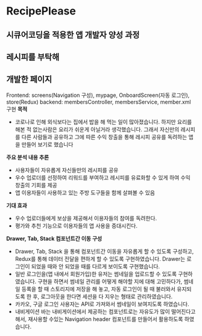 # RecipePlease

## 시큐어코딩을 적용한 앱 개발자 양성 과정

레시피를 부탁해
---

**개발한 페이지**
---
Frontend: screens(Navigation 구성), mypage, OnboardScreen(자동 로그인), store(Redux) 
backend: membersController, membersService, member.xml 구현
**목적**
  -	코로나로 인해 외식보다는 집에서 밥을 해 먹는 일이 많아졌습니다. 하지만 요리를 해본 적 없는사람은 요리가 쉬운게 아닐거라 생각했습니다. 그래서 자신만의 레시피를 다른 사람들과 공유하고 그에 따른 수익 창출을 통해 레시피 공유를 독려하는 앱을 만들어 보기로 했습니다

**주요 분석 내용 추론**
  -	사용자들이 자유롭게 자신들만의 레시피를 공유
  -	우수 업로더를 선정하여 리워드를 부여하고 레시피를 유료화할 수 있게 하여 수익 창출의 기회를 제공
  -	앱 이용자들이 사용하고 있는 주방 도구들을 함께 살펴볼 수 있음
 
**기대 효과**
  -	우수 업로더들에게 보상을 제공해서 이용자들의 참여를 독려한다.
  -	평가와 추천 기능으로 이용자들의 앱 사용을 증대시킨다.



**Drawer, Tab, Stack 컴포넌트간 이동 구성**
-	Drawer, Tab, Stack 을 통해 컴포넌트간 이동을 자유롭게 할 수 있도록 구성하고, Redux를 통해 데이터 전달을 편하게 할 수 있도록 구현하였습니다. Drawer는 로그인이 되었을 때와 안 되었을 때를 다르게 보이도록 구현했습니다.
-	일반 로그인을(앱 내에서 회원가입)한 유저는 썸네일을 업로드할 수 있도록 구현하였습니다. 구현을 하면서 썸네일 관리를 어떻게 해야할 지에 대해 고민하다가, 썸네일 등록을 할 때 스토리지에 저장을 해 놓고, 자동 로그인이 될 때 불러와서 유지되도록 한 후, 로그아웃을 한다면 세션을 다 지우는 형태로 관리하였습니다.
-	카카오, 구글 로그인 사용자는 API로 가져와서 썸네일이 보여지도록 하였습니다.
-	내비게이션 바는 내비게이션에서 제공하는 컴포넌트로는 자유도가 많이 떨어진다고 해서, 재사용할 수있는 Navigation header 컴포넌트를 만들어서 활용하도록 하였습니다.
